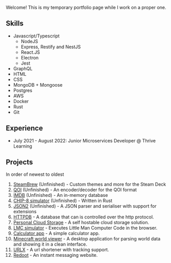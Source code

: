 Welcome! This is my temporary portfolio page while I work on a proper one.  

## Skills
- Javascript/Typescript
    - NodeJS
    - Express, Restify and NestJS
    - React.JS
    - Electron
    - Jest
- GraphQL
- HTML
- CSS
- MongoDB + Mongoose
- Postgres
- AWS
- Docker
- Rust
- Git

## Experience
- July 2021 - August 2022: Junior Microservices Developer @ Thrive Learning 

## Projects
In order of newest to oldest
1. [SteamBrew](https://github.com/SteamBrew) (Unfinished) - Custom themes and more for the Steam Deck
1. [QOI](https://github.com/BenMagill/qoi-encoder-decoder) (Unfinished) - An encoder/decoder for the QOI format  
1. [IMDB](https://github.com/BenMagill/imdb) (Unfinished) - An in-memory database  
1. [CHIP-8 simulator](https://github.com/BenMagill/chip8-rust) (Unfinished) - Written in Rust 
1. [JSON2](https://github.com/BenMagill/jsonparser) (Unfinished) - A JSON parser and serialiser with support for extensions 
1. [HTTPDB](https://github.com/BenMagill/httpDB) - A database that can is controlled over the http protocol.
1. [Personal Cloud Storage](https://github.com/BenMagill/Personal-Cloud-Storage) - A self hostable cloud storage solution.
1. [LMC simulator](https://github.com/BenMagill/lmc-simulator-ui) - Executes Little Man Computer Code in the browser.
1. [Calculator app](https://github.com/BenMagill/calculator) - A simple calculator app.
1. [Minecraft world viewer](https://github.com/BenMagill/McworldViewer) - A desktop application for parsing world data and showing it in a clean interface.
1. [URLX](http://urlshortener.benmagill.co.uk/) - A url shortener with tracking support.
1. [Redoot](https://redoot.benmagill.co.uk) - An instant messaging website.
<!-- 1. [NHR](https://lmc.benmagill.co.uk/) - no one needs to know about this   -->